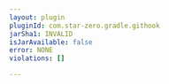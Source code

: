 ```yaml
---
layout: plugin
pluginId: com.star-zero.gradle.githook
jarSha1: INVALID
isJarAvailable: false
error: NONE
violations: []

---
```

